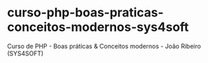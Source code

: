 # curso-php-boas-praticas-conceitos-modernos-sys4soft
Curso de PHP - Boas práticas &amp; Conceitos modernos - João Ribeiro (SYS4SOFT)

